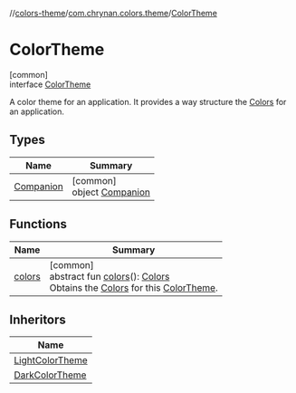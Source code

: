 //[colors-theme](../../../index.md)/[com.chrynan.colors.theme](../index.md)/[ColorTheme](index.md)

# ColorTheme

[common]\
interface [ColorTheme](index.md)

A color theme for an application. It provides a way structure the [Colors](../-colors/index.md) for an application.

## Types

| Name | Summary |
|---|---|
| [Companion](-companion/index.md) | [common]<br>object [Companion](-companion/index.md) |

## Functions

| Name | Summary |
|---|---|
| [colors](colors.md) | [common]<br>abstract fun [colors](colors.md)(): [Colors](../-colors/index.md)<br>Obtains the [Colors](../-colors/index.md) for this [ColorTheme](index.md). |

## Inheritors

| Name |
|---|
| [LightColorTheme](../-light-color-theme/index.md) |
| [DarkColorTheme](../-dark-color-theme/index.md) |
